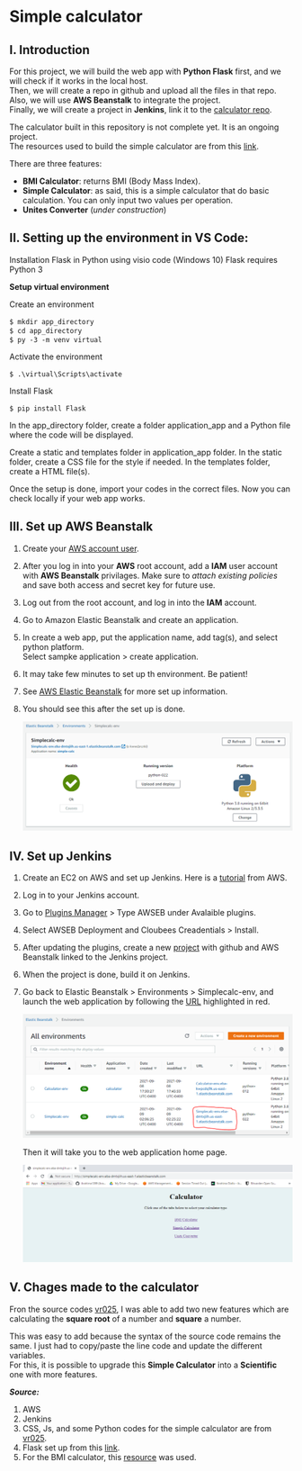 # Simple calculator

## I. Introduction

For this project, we will build the web app with **Python Flask** first, and we will check if it works in the local host.<br/>
Then, we will create a repo in github and upload all the files in that repo.<br/>
Also, we will use **AWS Beanstalk** to integrate the project.<br/>
Finally, we will create a project in **Jenkins**, link it to the [calculator repo](https://github.com/ibrahima1289/calculator).

The calculator built in this repository is not complete yet. It is an ongoing project.<br/>
The resources used to build the simple calculator are from this [link](https://github.com/vr025/Calculator-Application-Using-Python-Flask).

There are three features:
* **BMI Calculator**: returns BMI (Body Mass Index).
* **Simple Calculator**: as said, this is a simple calculator that do basic calculation. You can only input two values per operation.
* **Unites Converter** (*under construction*)

## II. Setting up the environment in VS Code:

Installation Flask in Python using visio code (Windows 10)
Flask requires Python 3

**Setup virtual environment**

Create an environment
```
$ mkdir app_directory
$ cd app_directory
$ py -3 -m venv virtual
```
Activate the environment
```
$ .\virtual\Scripts\activate
```

Install Flask
```
$ pip install Flask
```

In the app_directory folder, create a folder application_app  and a Python file where the code will be displayed. 

Create a static and templates folder in application_app folder.
In the static folder, create a CSS file for the style if needed.
In the templates folder, create a HTML file(s). 

Once the setup is done, import your codes in the correct files.
Now you can check locally if your web app works.

## III. Set up AWS Beanstalk

1. Create your [AWS account user](https://docs.aws.amazon.com/rekognition/latest/dg/setting-up.html).
2. After you log in into your **AWS** root account, add a **IAM** user account with **AWS Beanstalk** privilages. Make sure to *attach existing policies* and save both access and secret key for future use. 
3. Log out from the root account, and log in into the **IAM** account.
4. Go to Amazon Elastic Beanstalk and create an application.
5. In create a web app, put the application name, add tag(s), and select python platform.</br>
   Select sampke application > create application.
6. It may take few minutes to set up th environment. Be patient!
7. See [AWS Elastic Beanstalk](https://docs.aws.amazon.com/elasticbeanstalk/latest/dg/GettingStarted.html) for more set up information.
8. You should see this after the set up is done.

   ![](/images/Deploy4-21.PNG)

## IV. Set up Jenkins

1. Create an EC2 on AWS and set up Jenkins. Here is a [tutorial](https://www.jenkins.io/doc/tutorials/tutorial-for-installing-jenkins-on-AWS/) from AWS.
2. Log in to your Jenkins account.
3. Go to [Plugins Manager](https://www.jenkins.io/doc/book/managing/plugins/) > Type AWSEB under Avalaible plugins.
4. Select AWSEB Deployment and Cloubees Creadentials > Install.
5. After updating the plugins, create a new [project](https://aws.amazon.com/blogs/devops/setting-up-a-ci-cd-pipeline-by-integrating-jenkins-with-aws-codebuild-and-aws-codedeploy/) with github and AWS Beanstalk linked to the Jenkins project.
6. When the project is done, build it on Jenkins.
7. Go back to Elastic Beanstalk > Environments > Simplecalc-env, and launch the web application by following the [URL](http://simplecalc-env.eba-dmtxjiih.us-east-1.elasticbeanstalk.com/) highlighted in red. 

   ![](/images/Deploy4-23.PNG)
   
   Then it will take you to the web application home page.
   
   ![](/images/Deploy4-22.PNG)

## V. Chages made to the calculator

Fron the source codes [vr025](https://github.com/vr025/Calculator-Application-Using-Python-Flask), I was able to add two new features which are calculating the **square root** of a number and **square** a number.

This was easy to add because the syntax of the source code remains the same. I just had to copy/paste the line code and update the different variables.</br>
For this, it is possible to upgrade this **Simple Calculator** into a **Scientific** one with more features.


***Source:***
1. AWS
2. Jenkins
3. CSS, Js, and some Python codes for the simple calculator are from [vr025](https://github.com/vr025/Calculator-Application-Using-Python-Flask).
4. Flask set up from this [link](https://flask.palletsprojects.com/en/2.0.x/installation/).
2. For the BMI calculator, this [resource](https://www.youtube.com/watch?v=1k3cNPWVpcY) was used.
